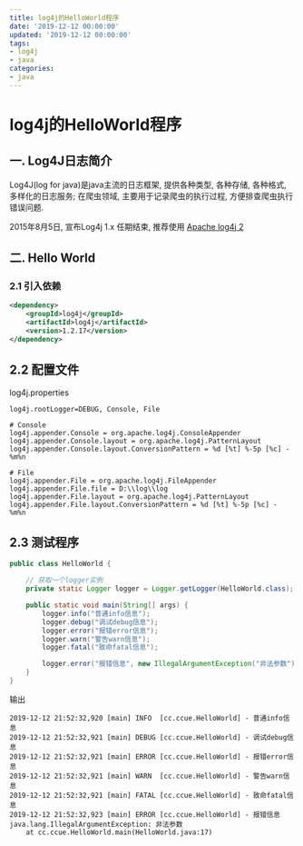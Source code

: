 ```yaml
---
title: log4j的HelloWorld程序
date: '2019-12-12 00:00:00'
updated: '2019-12-12 00:00:00'
tags:
- log4j
- java
categories:
- java
---
```


# log4j的HelloWorld程序

## 一. Log4J日志简介

Log4J(log for java)是java主流的日志框架, 提供各种类型, 各种存储, 各种格式, 多样化的日志服务; 在爬虫领域, 主要用于记录爬虫的执行过程, 方便排查爬虫执行错误问题.

2015年8月5日, 宣布Log4j 1.x 任期结束, 推荐使用 [Apache log4j 2](http://logging.apache.org/log4j/2.x/index.html)

## 二. Hello World

### 2.1 引入依赖

```xml
<dependency>
    <groupId>log4j</groupId>
    <artifactId>log4j</artifactId>
    <version>1.2.17</version>
</dependency>
```

## 2.2 配置文件

log4j.properties

```properties
log4j.rootLogger=DEBUG, Console, File

# Console
log4j.appender.Console = org.apache.log4j.ConsoleAppender
log4j.appender.Console.layout = org.apache.log4j.PatternLayout
log4j.appender.Console.layout.ConversionPattern = %d [%t] %-5p [%c] - %m%n

# File
log4j.appender.File = org.apache.log4j.FileAppender
log4j.appender.File.file = D:\\log\\log
log4j.appender.File.layout = org.apache.log4j.PatternLayout
log4j.appender.File.layout.ConversionPattern = %d [%t] %-5p [%c] - %m%n
```

## 2.3 测试程序

```java
public class HelloWorld {

    // 获取一个logger实例
    private static Logger logger = Logger.getLogger(HelloWorld.class);

    public static void main(String[] args) {
        logger.info("普通info信息");
        logger.debug("调试debug信息");
        logger.error("报错error信息");
        logger.warn("警告warn信息");
        logger.fatal("致命fatal信息");

        logger.error("报错信息", new IllegalArgumentException("非法参数"));
    }
}
```

输出

```
2019-12-12 21:52:32,920 [main] INFO  [cc.ccue.HelloWorld] - 普通info信息
2019-12-12 21:52:32,921 [main] DEBUG [cc.ccue.HelloWorld] - 调试debug信息
2019-12-12 21:52:32,921 [main] ERROR [cc.ccue.HelloWorld] - 报错error信息
2019-12-12 21:52:32,921 [main] WARN  [cc.ccue.HelloWorld] - 警告warn信息
2019-12-12 21:52:32,921 [main] FATAL [cc.ccue.HelloWorld] - 致命fatal信息
2019-12-12 21:52:32,923 [main] ERROR [cc.ccue.HelloWorld] - 报错信息
java.lang.IllegalArgumentException: 非法参数
	at cc.ccue.HelloWorld.main(HelloWorld.java:17)
```
